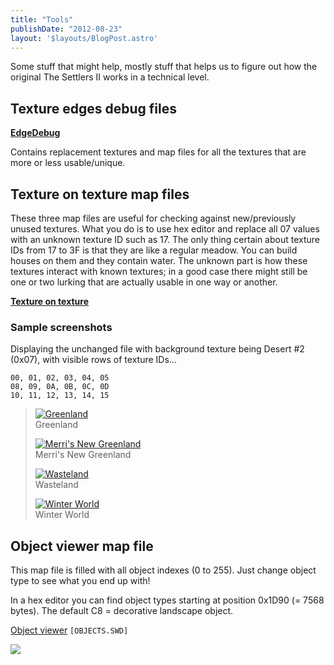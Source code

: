 ```yaml
---
title: "Tools"
publishDate: "2012-08-23"
layout: '$layouts/BlogPost.astro'
---
```


Some stuff that might help, mostly stuff that helps us to figure out how the original The Settlers II works in a technical level.

## Texture edges debug files

[**EdgeDebug**](/wp-content/uploads/2012/08/EdgeDebug.zip)

Contains replacement textures and map files for all the textures that are more or less usable/unique.

## Texture on texture map files

These three map files are useful for checking against new/previously unused textures. What you do is to use hex editor and replace all 07 values with an unknown texture ID such as 17. The only thing certain about texture IDs from 17 to 3F is that they are like a regular meadow. You can build houses on them and they contain water. The unknown part is how these textures interact with known textures; in a good case there might still be one or two lurking that are actually usable in one way or another.

[**Texture on texture**](/wp-content/uploads/2012/08/Texture-on-texture.zip)

### Sample screenshots

Displaying the unchanged file with background texture being Desert #2 (0x07), with visible rows of texture IDs...

```
00, 01, 02, 03, 04, 05
08, 09, 0A, 0B, 0C, 0D
10, 11, 12, 13, 14, 15
```

> [![Greenland](/wp-content/uploads/2012/08/txontx_0-300x91.png)](/wp-content/uploads/2012/08/txontx_0.png)<br />
> Greenland
>
> [![Merri's New Greenland](/wp-content/uploads/2012/08/txontx_0Merris-New-Greenland-300x91.png)](/wp-content/uploads/2012/08/txontx_0Merris-New-Greenland.png)<br />
> Merri's New Greenland
>
> [![Wasteland](/wp-content/uploads/2012/08/txontx_1-300x91.png)](/wp-content/uploads/2012/08/txontx_1.png)<br />
> Wasteland
>
> [![Winter World](/wp-content/uploads/2012/08/txontx_2-300x91.png)](/wp-content/uploads/2012/08/txontx_2.png)<br />
> Winter World

## Object viewer map file

This map file is filled with all object indexes (0 to 255). Just change object type to see what you end up with!

In a hex editor you can find object types starting at position 0x1D90 (= 7568 bytes). The default C8 = decorative landscape object.

[Object viewer](/wp-content/uploads/2012/08/Object-viewer.zip) `[OBJECTS.SWD]`

[![](/wp-content/uploads/2012/08/S2_objects-300x225.png)](/wp-content/uploads/2012/08/S2_objects.png)
